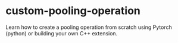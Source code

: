 # custom-pooling-operation
Learn how to create a pooling operation from scratch using Pytorch (python) or building your own C++ extension.
